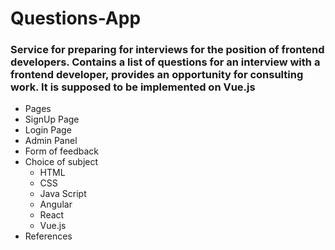 # Questions-App
### Service for preparing for interviews for the position of frontend developers. Contains a list of questions for an interview with a frontend developer, provides an opportunity for consulting work. It is supposed to be implemented on Vue.js
- Pages
- SignUp Page
- Login Page
- Admin Panel
- Form of feedback
- Choice of subject 
    - HTML
    - CSS
    - Java Script
    - Angular
    - React
    - Vue.js
- References 
